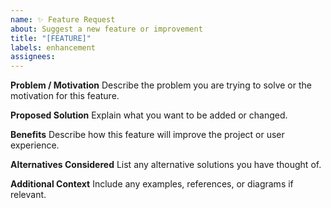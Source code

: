 ```yaml
---
name: ✨ Feature Request
about: Suggest a new feature or improvement
title: "[FEATURE]"
labels: enhancement
assignees: 
---
```


**Problem / Motivation**
Describe the problem you are trying to solve or the motivation for this feature.

**Proposed Solution**
Explain what you want to be added or changed.

**Benefits**
Describe how this feature will improve the project or user experience.

**Alternatives Considered**
List any alternative solutions you have thought of.

**Additional Context**
Include any examples, references, or diagrams if relevant.